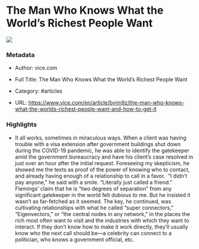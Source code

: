 # The Man Who Knows What the World’s Richest People Want

![](https://readwise-assets.s3.amazonaws.com/static/images/article0.00998d930354.png)

### Metadata

- Author: vice.com
- Full Title: The Man Who Knows What the World’s Richest People Want
- Category: #articles



- URL: https://www.vice.com/en/article/bvjm9z/the-man-who-knows-what-the-worlds-richest-people-want-and-how-to-get-it

### Highlights

- It all works, sometimes in miraculous ways. When a client was having trouble with a visa extension after government buildings shut down during the COVID-19 pandemic, he was able to identify the gatekeeper amid the government bureaucracy and have his client’s case resolved in just over an hour after the initial request. Foreseeing my skepticism, he showed me the texts as proof of the power of knowing who to contact, and already having enough of a relationship to call in a favor.  “I didn't pay anyone,” he said with a smile. “Literally just called a friend.”   Flemings’ claim that he is “two degrees of separation” from any significant gatekeeper in the world felt dubious to me. But he insisted it wasn’t as far-fetched as it seemed. The key, he continued, was cultivating relationships with what he called “super connectors,” “Eigenvectors,” or “the central nodes in any network,” in the places the rich most often want to visit and the industries with which they want to interact. If they don’t know how to make it work directly, they’ll usually know who the next call should be—a celebrity can connect to a politician, who knows a government official, etc.
